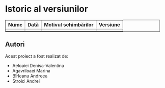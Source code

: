 # Istoric al versiunilor
<table border="1">
  <tr>
    <th>Nume</th>
    <th>Dată</th>
    <th>Motivul schimbărilor</th>
    <th>Versiune</th>
  </tr>
  <tr>
    <td></td>
    <td></td>
    <td></td>
    <td></td>
  </tr>
</table>

## Autori
Acest proiect a fost realizat de:
- Aeloaiei Denisa-Valentina
- Agavriloaei Marina
- Bîrleanu Andreea
- Stroici Andrei


